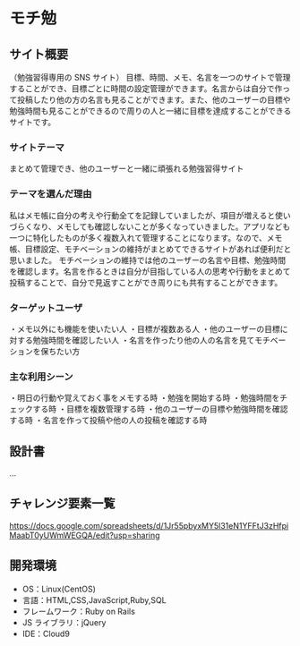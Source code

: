 # モチ勉

## サイト概要

（勉強習得専用の SNS サイト）
目標、時間、メモ、名言を一つのサイトで管理することができ、目標ごとに時間の設定管理ができます。名言からは自分で作って投稿したり他の方の名言も見ることができます。また、他のユーザーの目標や勉強時間も見ることができるので周りの人と一緒に目標を達成することができるサイトです。

### サイトテーマ

まとめて管理でき、他のユーザーと一緒に頑張れる勉強習得サイト

### テーマを選んだ理由

私はメモ帳に自分の考えや行動全てを記録していましたが、項目が増えると使いづらくなり、メモしても確認しないことが多くなっていきました。アプリなども一つに特化したものが多く複数入れて管理することになります。なので、メモ帳、目標設定、モチベーションの維持がまとめてできるサイトがあれば便利だと思いました。
モチベーションの維持では他のユーザーの名言や目標、勉強時間を確認します。名言を作るときは自分が目指している人の思考や行動をまとめて投稿することで、自分で見返すことができ周りにも共有することができます。

### ターゲットユーザ

・メモ以外にも機能を使いたい人
・目標が複数ある人
・他のユーザーの目標に対する勉強時間を確認したい人
・名言を作ったり他の人の名言を見てモチベーションを保ちたい方

### 主な利用シーン

・明日の行動や覚えておく事をメモする時
・勉強を開始する時
・勉強時間をチェックする時
・目標を複数管理する時
・他のユーザーの目標や勉強時間を確認する時
・名言を作って投稿や他の人の投稿を確認する時

## 設計書

...

## チャレンジ要素一覧

https://docs.google.com/spreadsheets/d/1Jr55pbyxMY5l31eN1YFFtJ3zHfpiMaabT0yUWmWEGQA/edit?usp=sharing

## 開発環境

- OS：Linux(CentOS)
- 言語：HTML,CSS,JavaScript,Ruby,SQL
- フレームワーク：Ruby on Rails
- JS ライブラリ：jQuery
- IDE：Cloud9